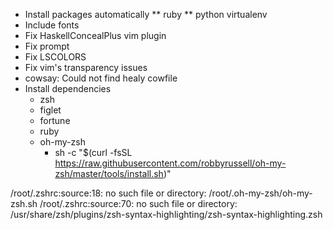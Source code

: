 * Install packages automatically
  ** ruby
  ** python virtualenv
* Include fonts
* Fix HaskellConcealPlus vim plugin
* Fix prompt
* Fix LSCOLORS
* Fix vim's transparency issues
* cowsay: Could not find healy cowfile
* Install dependencies
  * zsh
  * figlet
  * fortune
  * ruby
  * oh-my-zsh
    * sh -c "$(curl -fsSL https://raw.githubusercontent.com/robbyrussell/oh-my-zsh/master/tools/install.sh)"

/root/.zshrc:source:18: no such file or directory: /root/.oh-my-zsh/oh-my-zsh.sh
/root/.zshrc:source:70: no such file or directory: /usr/share/zsh/plugins/zsh-syntax-highlighting/zsh-syntax-highlighting.zsh
